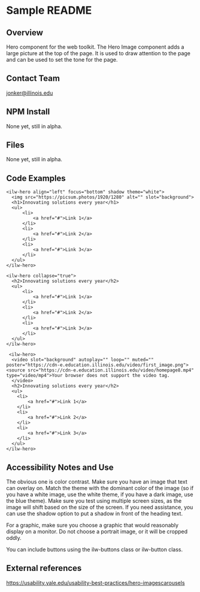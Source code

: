 # Sample README

## Overview

Hero component for the web toolkit. The Hero Image component adds a large picture at the top of the page. It is used to draw attention to the page and can be used to set the tone for the page.

## Contact Team

jonker@illinois.edu

## NPM Install

None yet, still in alpha.

## Files

None yet, still in alpha.

## Code Examples

```
<ilw-hero align="left" focus="bottom" shadow theme="white">
  <img src="https://picsum.photos/1920/1280" alt="" slot="background">
  <h1>Innovating solutions every year</h1>
  <ul>
      <li>
          <a href="#">Link 1</a>
      </li>
      <li>
          <a href="#">Link 2</a>
      </li>
      <li>
          <a href="#">Link 3</a>
      </li>
  </ul>
</ilw-hero>
```

```
<ilw-hero collapse="true">
  <h2>Innovating solutions every year</h2>
  <ul>
      <li>
          <a href="#">Link 1</a>
      </li>
      <li>
          <a href="#">Link 2</a>
      </li>
      <li>
          <a href="#">Link 3</a>
      </li>
  </ul>
</ilw-hero>
```

```
 <ilw-hero>
  <video slot="background" autoplay="" loop="" muted="" poster="https://cdn-e.education.illinois.edu/video/first_image.png"><source src="https://cdn-e.education.illinois.edu/video/homepage8.mp4" type="video/mp4">Your browser does not support the video tag.
  </video>
  <h2>Innovating solutions every year</h2>
  <ul>
    <li>
        <a href="#">Link 1</a>
    </li>
    <li>
        <a href="#">Link 2</a>
    </li>
    <li>
        <a href="#">Link 3</a>
    </li>
  </ul>
</ilw-hero>
```

## Accessibility Notes and Use

The obvious one is color contrast. Make sure you have an image that text can overlay on. Match the theme with the dominant color of the image (so if you have a white image, use the white theme, if you have a dark image, use the blue theme). Make sure you test using multiple screen sizes, as the image will shift based on the size of the screen. If you need assistance, you can use the shadow option to put a shadow in front of the heading text. 

For a graphic, make sure you choose a graphic that would reasonably display on a monitor. Do not choose a portrait image, or it will be cropped oddly. 

You can include buttons using the ilw-buttons class or ilw-button class. 

## External references

https://usability.yale.edu/usability-best-practices/hero-imagescarousels
